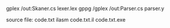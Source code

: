 
gplex /out:Skaner.cs lexer.lex
gppg /gplex /out:Parser.cs parser.y

source file: code.txt
ilasm code.txt.il
code.txt.exe
